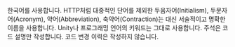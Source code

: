 한국어를 사용합니다.
HTTP처럼 대중적인 단어를 제외한 두음자어(Initialism), 두문자어(Acronym), 약어(Abbreviation), 축약어(Contraction)는 대신 서술적이고 명확한 이름을 사용합니다.
Unity나 프로그래밍 언어의 키워드는 그대로 사용합니다.
주석은 코드 설명만 작성합니다. 코드 변경 이력은 작성하지 않습니다.
